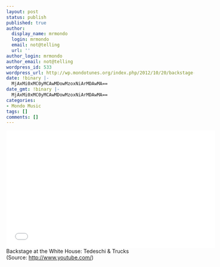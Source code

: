 ```yaml
---
layout: post
status: publish
published: true
author:
  display_name: mrmondo
  login: mrmondo
  email: not@telling
  url: ''
author_login: mrmondo
author_email: not@telling
wordpress_id: 533
wordpress_url: http://wp.mondotunes.org/index.php/2012/10/20/backstage-at-the-white-house-tedeschi-trucks/
date: !binary |-
  MjAxMi0xMC0yMCAwMDowMzoxNiArMDAwMA==
date_gmt: !binary |-
  MjAxMi0xMC0yMCAwMDowMzoxNiArMDAwMA==
categories:
- Mondo Music
tags: []
comments: []
---
```

<iframe width="560" height="315" src="//www.youtube.com/embed/d5r2s4vr3kM" frameborder="0"> </iframe>
Backstage at the White House: Tedeschi &amp; Trucks
<div class="attribution">(<span>Source:</span> <a href="http://www.youtube.com/">http://www.youtube.com/</a>)</div>
